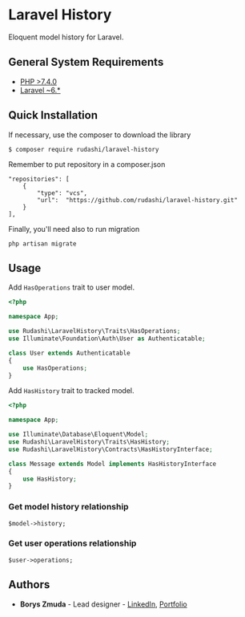 Laravel History
================

Eloquent model history for Laravel.

## General System Requirements

- [PHP >7.4.0](http://php.net/)
- [Laravel ~6.*](https://github.com/laravel/framework)

## Quick Installation

If necessary, use the composer to download the library

```
$ composer require rudashi/laravel-history
```

Remember to put repository in a composer.json

```
"repositories": [
    {
        "type": "vcs",
        "url":  "https://github.com/rudashi/laravel-history.git"
    }
],
```

Finally, you'll need also to run migration
```
php artisan migrate
```

## Usage

Add `HasOperations` trait to user model.

```php
<?php

namespace App;

use Rudashi\LaravelHistory\Traits\HasOperations;
use Illuminate\Foundation\Auth\User as Authenticatable;

class User extends Authenticatable
{
    use HasOperations;
}
```

Add `HasHistory` trait to tracked model.

```php
<?php

namespace App;

use Illuminate\Database\Eloquent\Model;
use Rudashi\LaravelHistory\Traits\HasHistory;
use Rudashi\LaravelHistory\Contracts\HasHistoryInterface;

class Message extends Model implements HasHistoryInterface
{
    use HasHistory;
}
```

### Get model history relationship

```
$model->history;
```

### Get user operations relationship

```
$user->operations;
```

## Authors

* **Borys Zmuda** - Lead designer - [LinkedIn](https://www.linkedin.com/in/boryszmuda/), [Portfolio](https://rudashi.github.io/)
